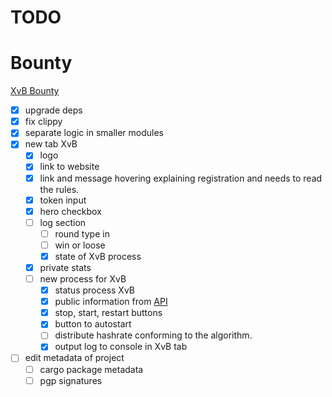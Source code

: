 # TODO

# Bounty

[XvB Bounty](https://bounties.monero.social/posts/105)

- [x] upgrade deps
- [x] fix clippy
- [x] separate logic in smaller modules
- [x] new tab XvB
  - [x] logo
  - [x] link to website
  - [x] link and message hovering explaining registration and needs to read the rules.
  - [x] token input
  - [x] hero checkbox
  - [ ] log section
    - [ ] round type in
    - [ ] win or loose
    - [x] state of XvB process
  - [x] private stats
  - [ ] new process for XvB
    - [x] status process XvB
    - [x] public information from [API](https://xmrvsbeast.com/p2pool/stats)
    - [x] stop, start, restart buttons
    - [x] button to autostart
    - [ ] distribute hashrate conforming to the algorithm.
    - [x] output log to console in XvB tab
- [ ] edit metadata of project
  - [ ] cargo package metadata
  - [ ] pgp signatures
